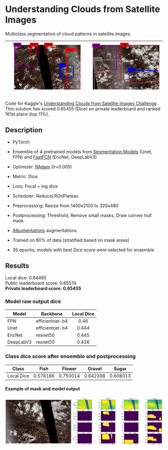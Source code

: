 # Understanding Clouds from Satellite Images

Multiclass segmentation of cloud patterns in satellite images.

| ![alt text](output/img/01.png) | ![alt text](output/img/02.png)|
|:---:|:---:|

Code for Kaggle's [Understanding Clouds from Satellite Images Challenge](https://www.kaggle.com/c/understanding_cloud_organization). This solution has scored 0.65455 (Dice) on private leaderboard and ranked 161st place (top 11%). 

## Description
* PyTorch
* Ensemble of 4 pretrained models from [Segmentation Models](https://github.com/qubvel/segmentation_models.pytorch) (Unet, FPN) and [FastFCN](https://github.com/wuhuikai/FastFCN) (EncNet, DeepLabV3)
* Optimizer: [RAdam]( https://github.com/LiyuanLucasLiu/RAdam/blob/master/radam.py) (lr=0.005)
* Metric: Dice
* Loss: Focal + log dice
* Scheduler: ReduceLROnPlateau


* Preprocessing: Resize from 1400x2100 to 320x480
* Postprocessing: Threshold, Remove small masks, Draw convex hull mask
* [Albumentations](https://github.com/albumentations-team/albumentations) augmentations
* Trained on 80% of data (stratified based on mask areas)
* 35 epochs, models with best Dice score were selected for ensemble

## Results
Local dice: 0.64465<br>
Public leaderboard score: 0.65574<br>
**Private leaderboard score: 0.65455**

### Model raw output dice
|Model|Backbone|Local Dice|
|---|---|:---:|
|FPN|efficientnet-b4|0.46|
|Unet|efficientnet-b4|0.444|
|EncNet|resnet50|0.445|
|DeepLabV3|resnet50|0.436|

### Class dice score after ensemble and postprocessing
|Class|Fish|Flower|Gravel|Sugar|
|---|:---:|:---:|:---:|:---:|
|Local Dice|0.578186|0.750014|0.642398|0.608013|

#### Example of mask and model output
![alt text](output/img/4e2044f_output.png "")
